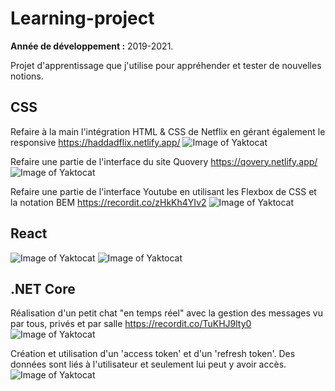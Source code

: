 # Learning-project
**Année de développement :** 2019-2021.</br>

Projet d'apprentissage que j'utilise pour appréhender et tester de nouvelles notions.

## CSS
Refaire à la main l'intégration HTML & CSS de Netflix en gérant également le responsive https://haddadflix.netlify.app/
![Image of Yaktocat](https://imgur.com/dvHJHsH.png)

Refaire une partie de l'interface du site Quovery https://qovery.netlify.app/
![Image of Yaktocat](https://imgur.com/MpqP7md.png)

Refaire une partie de l'interface Youtube en utilisant les Flexbox de CSS et la notation BEM https://recordit.co/zHkKh4YIv2
![Image of Yaktocat](https://imgur.com/T8GEX9e.png)

## React
![Image of Yaktocat](https://imgur.com/TmR6VM6.png)
![Image of Yaktocat](https://imgur.com/DC65wj1.png)

## .NET Core
Réalisation d'un petit chat "en temps réel" avec la gestion des messages vu par tous, privés et par salle https://recordit.co/TuKHJ9lty0
![Image of Yaktocat](https://imgur.com/Dwu2Z6U.png)

Création et utilisation d'un 'access token' et d'un 'refresh token'.
Des données sont liés à l'utilisateur et seulement lui peut y avoir accès.
![Image of Yaktocat](https://imgur.com/lc4QtcZ.png)

